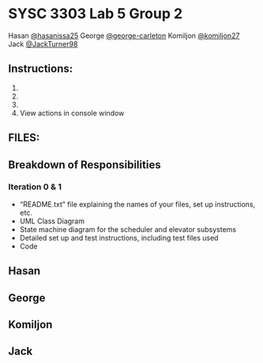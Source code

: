 # SYSC 3303 Lab 5 Group 2

Hasan [@hasanissa25](https://github.com/hasanissa25)
George [@george-carleton](https://github.com/george-carleton)
Komiljon [@komiljon27](https://github.com/komiljon27)
Jack [@JackTurner98](https://github.com/JackTurner98)

## Instructions:
1.
2.
3.
4. View actions in console window

## FILES:

## Breakdown of Responsibilities

### Iteration 0 & 1

- “README.txt” file explaining the names of your files, set up instructions, etc. 
- UML Class Diagram
- State machine diagram for the scheduler and elevator subsystems
- Detailed set up and test instructions, including test files used
- Code

Hasan
-

George
-

Komiljon
-

Jack
-


